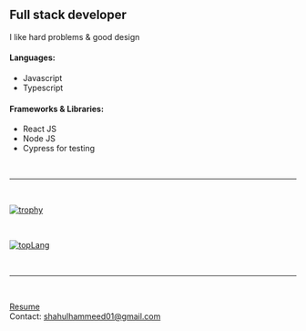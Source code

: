 ## Full stack developer

I like hard problems & good design

#### Languages:
- Javascript
- Typescript

#### Frameworks & Libraries:
- React JS
- Node JS
- Cypress for testing

<br /> <hr /> <br />

[![trophy](https://github-profile-trophy.vercel.app/?username=shahul01&rank=-C,-?&margin-w=12)](https://github-profile-trophy.vercel.app/?username=shahul01&rank=-C,-?&margin-w=12)

<br />

[![topLang](https://github-readme-stats.vercel.app/api/top-langs/?username=shahul01&hide=Vim%20Script&layout=pie)](https://github-readme-stats.vercel.app/api/top-langs/?username=shahul01&hide=Vim%20Script&layout=pie)

<!-- [![stats](https://github-readme-stats.vercel.app/api?username=shahul01)]((https://github-readme-stats.vercel.app/api?username=shahul01)) -->

<br /> <hr /> <br />

[Resume](https://shahul01.vercel.app/)
<br />
Contact: shahulhammeed01@gmail.com

<br />
